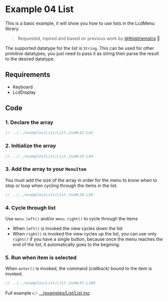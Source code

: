 # Example 04 List

This is a basic example, it will show you how to use lists in the LcdMenu library.

> Requested, inpired and based on previous work by [@thijstriemstra](https://github.com/forntoh/LcdMenu/pull/22) 🙏

The supported datatype for the list is `String`. This can be used for other primitive datatypes, you just need to pass it as string then parse the result to the desired datatype.

## Requirements

- Keyboard
- LcdDisplay

## Code

### 1. Declare the array

```cpp
// ../../examples/List/List.ino#L41-L41
```

### 2. Initialize the array

```cpp
// ../../examples/List/List.ino#L43-L44
```

### 3. Add the array to your `MenuItem`

You must add the size of the array in order for the menu to know when to stop or loop when cycling through the items in the list.

```cpp
// ../../examples/List/List.ino#L58-L58
```

### 4. Cycle through list

Use `menu.left()` and/or `menu.right()` to cycle through the items

- When `left()` is invoked the view cycles down the list
- When `right()` is invoked the view cycles up the list, you can use only `right()` if you have a single button, because once the menu reaches the end of the list, it automatically goes to the begining.

### 5. Run when item is selected

When `enter()` is invoked, the command _(callback)_ bound to the item is invoked.

```cpp
// ../../examples/List/List.ino#L97-L100
```

Full example 👉 [.../examples/List/List.ino](https://github.com/forntoh/LcdMenu/tree/master/examples/List/List.ino)
